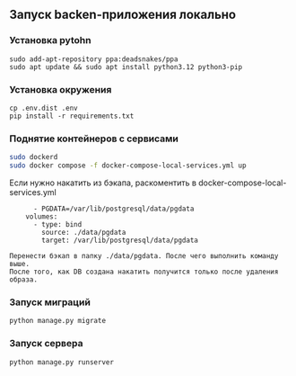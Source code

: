 ## Запуск backen-приложения локально

### Установка pytohn

```shell
sudo add-apt-repository ppa:deadsnakes/ppa
sudo apt update && sudo apt install python3.12 python3-pip
```

### Установка окружения
```shell
cp .env.dist .env
pip install -r requirements.txt
```

### Поднятие контейнеров с сервисами
```bash
sudo dockerd
sudo docker compose -f docker-compose-local-services.yml up
```
Если нужно накатить из бэкапа, раскоментить в docker-compose-local-services.yml
```
      - PGDATA=/var/lib/postgresql/data/pgdata
    volumes:
      - type: bind
        source: ./data/pgdata
        target: /var/lib/postgresql/data/pgdata
        
Перенести бэкап в папку ./data/pgdata. После чего выполнить команду выше.
После того, как DB создана накатить получится только после удаления образа.
```

### Запуск миграций
```shell
python manage.py migrate
```

### Запуск сервера 
```shell
python manage.py runserver
```